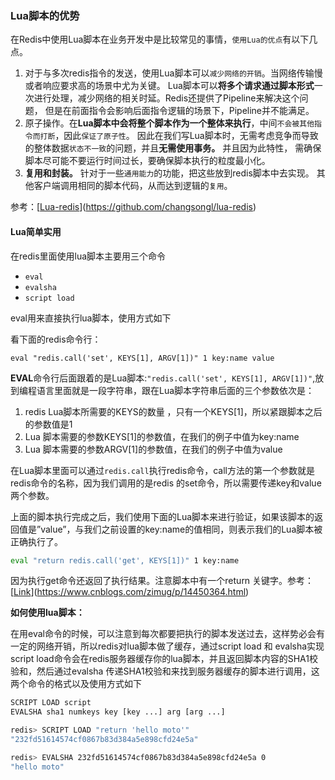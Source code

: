 ### Lua脚本的优势

在Redis中使用Lua脚本在业务开发中是比较常见的事情，`使用Lua的优点`有以下几点。

1. 对于与多次redis指令的发送，使用Lua脚本可以`减少网络的开销`。当网络传输慢或者响应要求高的场景中尤为关键。 Lua脚本可以**将多个请求通过脚本形式**一次进行处理，减少网络的相关时延。Redis还提供了Pipeline来解决这个问题， 但是在前面指令会影响后面指令逻辑的场景下，Pipeline并不能满足。
2. 原子操作。在**Lua脚本中会将整个脚本作为一个整体来执行**，中间`不会被其他指令而打断`，因此`保证了原子性`。 因此在我们写Lua脚本时，无需考虑竞争而导致的整体数据`状态不一致`的问题，并且**无需使用事务。** 并且因为此特性， 需确保脚本尽可能不要运行时间过长，要确保脚本执行的粒度最小化。
3. **复用和封装。** 针对于一些`通用能力`的功能，把这些放到redis脚本中去实现。 其他客户端调用相同的脚本代码，从而达到逻辑的`复用`。

参考：[[Lua-redis](https://github.com/changsongl/lua-redis)](https://github.com/changsongl/lua-redis)

#### Lua简单实用

在redis里面使用lua脚本主要用三个命令

* `eval`
* `evalsha`
* `script load`<br />

eval用来直接执行lua脚本，使用方式如下

看下面的redis命令行：

```redis
eval "redis.call('set', KEYS[1], ARGV[1])" 1 key:name value
```

**EVAL**命令行后面跟着的是Lua脚本:`"redis.call('set', KEYS[1], ARGV[1])"`,放到编程语言里面就是一段字符串，跟在Lua脚本字符串后面的三个参数依次是：

1. redis Lua脚本所需要的KEYS的数量 ，只有一个KEYS[1]，所以紧跟脚本之后的参数值是1
2. Lua 脚本需要的参数KEYS[1]的参数值，在我们的例子中值为key:name
3. Lua 脚本需要的参数ARGV[1]的参数值，在我们的例子中值为value

在Lua脚本里面可以通过`redis.call`执行redis命令，call方法的第一个参数就是redis命令的名称，因为我们调用的是redis 的set命令，所以需要传递key和value两个参数。

上面的脚本执行完成之后，我们使用下面的Lua脚本来进行验证，如果该脚本的返回值是”value”，与我们之前设置的key:name的值相同，则表示我们的Lua脚本被正确执行了。

```bash
eval "return redis.call('get', KEYS[1])" 1 key:name
```

因为执行get命令还返回了执行结果。注意脚本中有一个return 关键字。参考：[[Link](https://www.cnblogs.com/zimug/p/14450364.html)](https://www.cnblogs.com/zimug/p/14450364.html)

**如何使用lua脚本：**

在用eval命令的时候，可以注意到每次都要把执行的脚本发送过去，这样势必会有一定的网络开销，所以redis对lua脚本做了缓存，通过script load 和 evalsha实现
script load命令会在redis服务器缓存你的lua脚本，并且返回脚本内容的SHA1校验和，然后通过evalsha 传递SHA1校验和来找到服务器缓存的脚本进行调用，这两个命令的格式以及使用方式如下

```bash
SCRIPT LOAD script
EVALSHA sha1 numkeys key [key ...] arg [arg ...]

redis> SCRIPT LOAD "return 'hello moto'"
"232fd51614574cf0867b83d384a5e898cfd24e5a"

redis> EVALSHA 232fd51614574cf0867b83d384a5e898cfd24e5a 0
"hello moto"
```